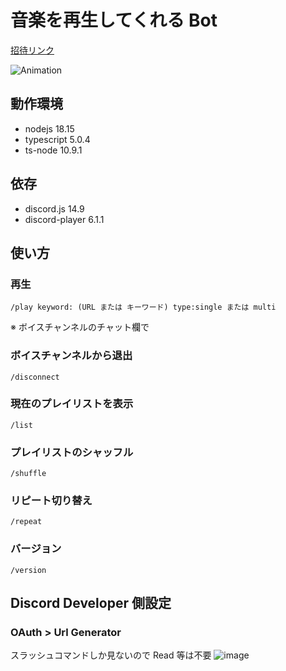 # 音楽を再生してくれる Bot

[招待リンク](https://discord.com/api/oauth2/authorize?client_id=1097470836711100446&permissions=0&scope=bot%20applications.commands)

![Animation](https://user-images.githubusercontent.com/20591351/233257350-2023ecad-c982-433c-a943-93dbf10dc93b.gif)

## 動作環境
- nodejs 18.15
- typescript 5.0.4
- ts-node 10.9.1

## 依存
- discord.js 14.9
- discord-player 6.1.1

## 使い方

### 再生

```
/play keyword: (URL または キーワード) type:single または multi
```

※ ボイスチャンネルのチャット欄で

### ボイスチャンネルから退出

```
/disconnect
```

### 現在のプレイリストを表示

```
/list
```

### プレイリストのシャッフル

```
/shuffle
```

### リピート切り替え

```
/repeat
```

### バージョン

```
/version
```

## Discord Developer 側設定

### OAuth > Url Generator
スラッシュコマンドしか見ないので Read 等は不要
![image](https://user-images.githubusercontent.com/20591351/233255560-ef8e1cd1-0fa3-4762-9b2f-0fd8f57c86c5.png)
